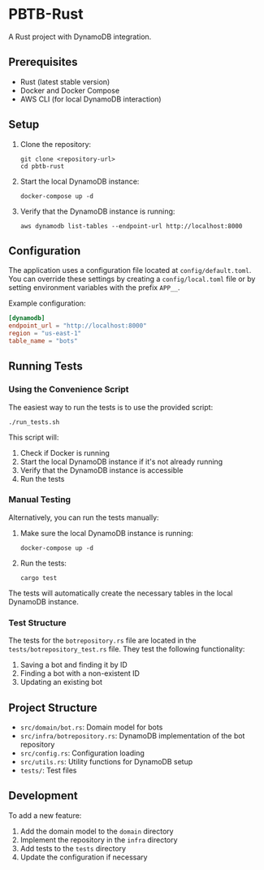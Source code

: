 # PBTB-Rust

A Rust project with DynamoDB integration.

## Prerequisites

- Rust (latest stable version)
- Docker and Docker Compose
- AWS CLI (for local DynamoDB interaction)

## Setup

1. Clone the repository:
   ```
   git clone <repository-url>
   cd pbtb-rust
   ```

2. Start the local DynamoDB instance:
   ```
   docker-compose up -d
   ```

3. Verify that the DynamoDB instance is running:
   ```
   aws dynamodb list-tables --endpoint-url http://localhost:8000
   ```

## Configuration

The application uses a configuration file located at `config/default.toml`. You can override these settings by creating a `config/local.toml` file or by setting environment variables with the prefix `APP__`.

Example configuration:
```toml
[dynamodb]
endpoint_url = "http://localhost:8000"
region = "us-east-1"
table_name = "bots"
```

## Running Tests

### Using the Convenience Script

The easiest way to run the tests is to use the provided script:

```
./run_tests.sh
```

This script will:
1. Check if Docker is running
2. Start the local DynamoDB instance if it's not already running
3. Verify that the DynamoDB instance is accessible
4. Run the tests

### Manual Testing

Alternatively, you can run the tests manually:

1. Make sure the local DynamoDB instance is running:
   ```
   docker-compose up -d
   ```

2. Run the tests:
   ```
   cargo test
   ```

The tests will automatically create the necessary tables in the local DynamoDB instance.

### Test Structure

The tests for the `botrepository.rs` file are located in the `tests/botrepository_test.rs` file. They test the following functionality:

1. Saving a bot and finding it by ID
2. Finding a bot with a non-existent ID
3. Updating an existing bot

## Project Structure

- `src/domain/bot.rs`: Domain model for bots
- `src/infra/botrepository.rs`: DynamoDB implementation of the bot repository
- `src/config.rs`: Configuration loading
- `src/utils.rs`: Utility functions for DynamoDB setup
- `tests/`: Test files

## Development

To add a new feature:

1. Add the domain model to the `domain` directory
2. Implement the repository in the `infra` directory
3. Add tests to the `tests` directory
4. Update the configuration if necessary
